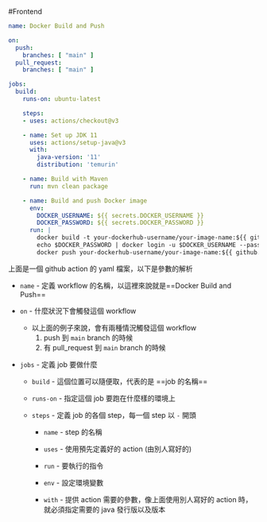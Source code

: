 #Frontend 

```yaml
name: Docker Build and Push

on:
  push:
    branches: [ "main" ]
  pull_request:
    branches: [ "main" ]

jobs:
  build:
    runs-on: ubuntu-latest

    steps:
    - uses: actions/checkout@v3

    - name: Set up JDK 11
      uses: actions/setup-java@v3
      with:
        java-version: '11'
        distribution: 'temurin'

    - name: Build with Maven
      run: mvn clean package

    - name: Build and push Docker image
      env:
        DOCKER_USERNAME: ${{ secrets.DOCKER_USERNAME }}
        DOCKER_PASSWORD: ${{ secrets.DOCKER_PASSWORD }}
      run: |
        docker build -t your-dockerhub-username/your-image-name:${{ github.sha }} .
        echo $DOCKER_PASSWORD | docker login -u $DOCKER_USERNAME --password-stdin
        docker push your-dockerhub-username/your-image-name:${{ github.sha }}
```

上面是一個 github action 的 yaml 檔案，以下是參數的解析

- `name` - 定義 workflow 的名稱，以這裡來說就是==Docker Build and Push==

- `on` - 什麼狀況下會觸發這個 workflow  
	- 以上面的例子來說，會有兩種情況觸發這個 workflow
		1. push 到 `main` branch 的時候
		2. 有 pull_request 到 `main` branch 的時候

- `jobs` - 定義 job 要做什麼

	- `build` - 這個位置可以隨便取，代表的是 ==job 的名稱==

	- `runs-on` - 指定這個 job 要跑在什麼樣的環境上

	- `steps` - 定義 job 的各個 step，每一個 step 以 `-` 開頭
	
		- `name` - step 的名稱
		
		- `uses` - 使用預先定義好的 action (由別人寫好的)
		
		- `run` - 要執行的指令

		- `env` - 設定環境變數

		- `with` - 提供 action 需要的參數，像上面使用別人寫好的 action 時，就必須指定需要的 java 發行版以及版本
		
		
